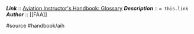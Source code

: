 ***Link***      :: [Aviation Instructor's Handbook: Glossary](https://www.faa.gov/sites/faa.gov/files/regulations_policies/handbooks_manuals/aviation/aviation_instructors_handbook/17_aih_glossary.pdf)
***Description***      :: `= this.link`
***Author*** :: [[FAA]]

#source #handbook/aih 

